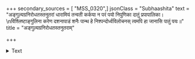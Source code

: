+++
secondary_sources = [ "MSS_0320",]
jsonClass = "Subhaashita"
text = "अङ्गुल्यग्रनिरोधतस्तनुतरां धारामियं तन्वती कर्कया न परं पयो निपुणिका दातुं प्रपापालिका।  \nविश्लिष्टाङ्गुलिना करेण दशनापाडं शनैः पान्थ हे निश्पन्दोर्ध्वविलोचनस् त्वमपि हा जानासि पातुं पयः॥"
title = "अङ्गुल्यग्रनिरोधतस्तनुतराम्"

+++

<details><summary>Text</summary>

अङ्गुल्यग्रनिरोधतस्तनुतरां धारामियं तन्वती कर्कया न परं पयो निपुणिका दातुं प्रपापालिका।  
विश्लिष्टाङ्गुलिना करेण दशनापाडं शनैः पान्थ हे निश्पन्दोर्ध्वविलोचनस् त्वमपि हा जानासि पातुं पयः॥
</details>
